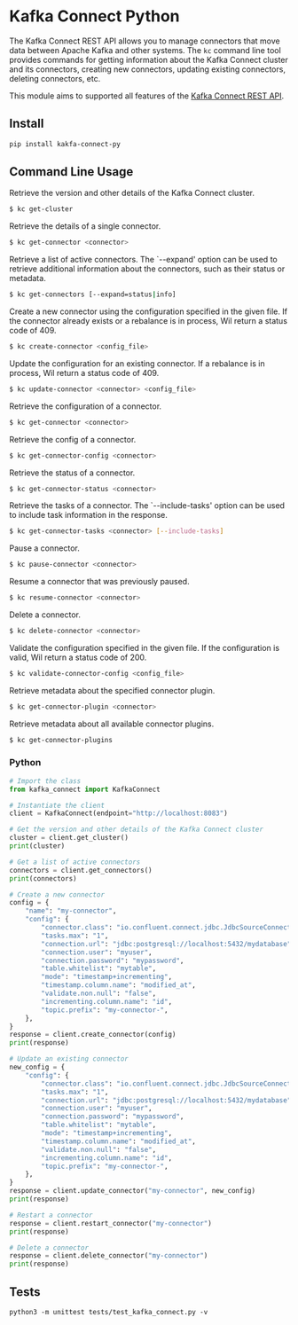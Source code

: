 # Kafka Connect Python

The Kafka Connect REST API allows you to manage connectors that move data between Apache Kafka and other systems. The `kc` command line tool provides commands for getting information about the Kafka Connect cluster and its connectors, creating new connectors, updating existing connectors, deleting connectors, etc.

This module aims to supported all features of the [Kafka Connect REST API](https://docs.confluent.io/platform/current/connect/references/restapi.html#kconnect-rest-interface).

## Install

```bash
pip install kakfa-connect-py
```

## Command Line Usage

Retrieve the version and other details of the Kafka Connect cluster.

```bash
$ kc get-cluster
```

Retrieve the details of a single connector.

```bash
$ kc get-connector <connector>
```

Retrieve a list of active connectors. The `--expand' option can be used to retrieve additional information about the connectors, such as their status or metadata.

```bash
$ kc get-connectors [--expand=status|info]
```

Create a new connector using the configuration specified in the given file. If the connector already exists or a rebalance is in process, Wil return a status code of 409.

```bash
$ kc create-connector <config_file>
```

Update the configuration for an existing connector. If a rebalance is in process, Wil return a status code of 409.

```bash
$ kc update-connector <connector> <config_file>
```

Retrieve the configuration of a connector.

```bash
$ kc get-connector <connector>
```

Retrieve the config of a connector.

```bash
$ kc get-connector-config <connector>
```

Retrieve the status of a connector.

```bash
$ kc get-connector-status <connector>
```

Retrieve the tasks of a connector. The `--include-tasks' option can be used to include task information in the response.

```bash
$ kc get-connector-tasks <connector> [--include-tasks]
```

Pause a connector.

```bash
$ kc pause-connector <connector>
```

Resume a connector that was previously paused.

```bash
$ kc resume-connector <connector>
```

Delete a connector.

```bash
$ kc delete-connector <connector>
```

Validate the configuration specified in the given file. If the configuration is valid, Wil return a status code of 200.

```bash
$ kc validate-connector-config <config_file>
```

Retrieve metadata about the specified connector plugin.

```bash
$ kc get-connector-plugin <connector>
```

Retrieve metadata about all available connector plugins.

```bash
$ kc get-connector-plugins
```


### Python

```python
# Import the class
from kafka_connect import KafkaConnect

# Instantiate the client
client = KafkaConnect(endpoint="http://localhost:8083")

# Get the version and other details of the Kafka Connect cluster
cluster = client.get_cluster()
print(cluster)

# Get a list of active connectors
connectors = client.get_connectors()
print(connectors)

# Create a new connector
config = {
    "name": "my-connector",
    "config": {
        "connector.class": "io.confluent.connect.jdbc.JdbcSourceConnector",
        "tasks.max": "1",
        "connection.url": "jdbc:postgresql://localhost:5432/mydatabase",
        "connection.user": "myuser",
        "connection.password": "mypassword",
        "table.whitelist": "mytable",
        "mode": "timestamp+incrementing",
        "timestamp.column.name": "modified_at",
        "validate.non.null": "false",
        "incrementing.column.name": "id",
        "topic.prefix": "my-connector-",
    },
}
response = client.create_connector(config)
print(response)

# Update an existing connector
new_config = {
    "config": {
        "connector.class": "io.confluent.connect.jdbc.JdbcSourceConnector",
        "tasks.max": "1",
        "connection.url": "jdbc:postgresql://localhost:5432/mydatabase",
        "connection.user": "myuser",
        "connection.password": "mypassword",
        "table.whitelist": "mytable",
        "mode": "timestamp+incrementing",
        "timestamp.column.name": "modified_at",
        "validate.non.null": "false",
        "incrementing.column.name": "id",
        "topic.prefix": "my-connector-",
    },
}
response = client.update_connector("my-connector", new_config)
print(response)

# Restart a connector
response = client.restart_connector("my-connector")
print(response)

# Delete a connector
response = client.delete_connector("my-connector")
print(response)
```

## Tests

```
python3 -m unittest tests/test_kafka_connect.py -v
```